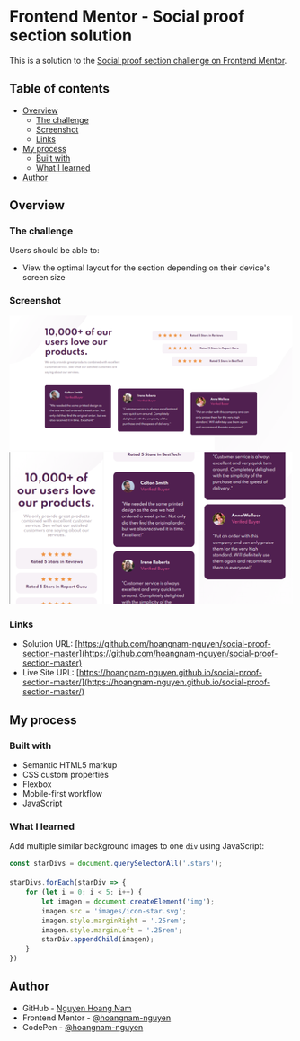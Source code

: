 # Frontend Mentor - Social proof section solution

This is a solution to the [Social proof section challenge on Frontend Mentor](https://www.frontendmentor.io/challenges/social-proof-section-6e0qTv_bA).

## Table of contents

- [Overview](#overview)
  - [The challenge](#the-challenge)
  - [Screenshot](#screenshot)
  - [Links](#links)
- [My process](#my-process)
  - [Built with](#built-with)
  - [What I learned](#what-i-learned)
- [Author](#author)


## Overview

### The challenge

Users should be able to:

- View the optimal layout for the section depending on their device's screen size

### Screenshot

![](./images/screenshot-desktop.png)
![](./images/screenshot-mobile.png)


### Links

- Solution URL: [https://github.com/hoangnam-nguyen/social-proof-section-master](https://github.com/hoangnam-nguyen/social-proof-section-master)
- Live Site URL: [https://hoangnam-nguyen.github.io/social-proof-section-master/](https://hoangnam-nguyen.github.io/social-proof-section-master/)

## My process

### Built with

- Semantic HTML5 markup
- CSS custom properties
- Flexbox
- Mobile-first workflow
- JavaScript


### What I learned

Add multiple similar background images to one `div` using JavaScript:

```js
const starDivs = document.querySelectorAll('.stars');

starDivs.forEach(starDiv => {
    for (let i = 0; i < 5; i++) {
        let imagen = document.createElement('img');
        imagen.src = 'images/icon-star.svg';
        imagen.style.marginRight = '.25rem';
        imagen.style.marginLeft = '.25rem';
        starDiv.appendChild(imagen);
    }
})
```

## Author

- GitHub - [Nguyen Hoang Nam](https://github.com/hoangnam-nguyen)
- Frontend Mentor - [@hoangnam-nguyen](https://www.frontendmentor.io/profile/hoangnam-nguyen)
- CodePen - [@hoangnam-nguyen](https://codepen.io/hoangnam-nguyen)


